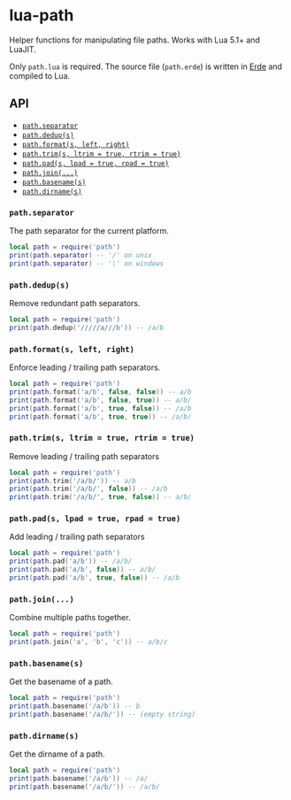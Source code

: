 # lua-path

Helper functions for manipulating file paths. Works with Lua 5.1+ and LuaJIT.

Only `path.lua` is required. The source file (`path.erde`) is written in
[Erde](https://erde-lang.github.io/) and compiled to Lua.

## API

- [`path.separator`](#pathseparator)
- [`path.dedup(s)`](#pathdedups)
- [`path.format(s, left, right)`](#pathformats-left-right)
- [`path.trim(s, ltrim = true, rtrim = true)`](#pathtrims-ltrim--true-rtrim--true)
- [`path.pad(s, lpad = true, rpad = true)`](#pathpads-lpad--true-rpad--true)
- [`path.join(...)`](#pathjoin)
- [`path.basename(s)`](#pathbasenames)
- [`path.dirname(s)`](#pathdirnames)

### `path.separator`

The path separator for the current platform.

```lua
local path = require('path')
print(path.separator) -- '/' on unix
print(path.separator) -- '\' on windows
```

### `path.dedup(s)`

Remove redundant path separators.

```lua
local path = require('path')
print(path.dedup('/////a///b')) -- /a/b
```

### `path.format(s, left, right)`

Enforce leading / trailing path separators.

```lua
local path = require('path')
print(path.format('a/b', false, false)) -- a/b
print(path.format('a/b', false, true)) -- a/b/
print(path.format('a/b', true, false)) -- /a/b
print(path.format('a/b', true, true)) -- /a/b/
```

### `path.trim(s, ltrim = true, rtrim = true)`

Remove leading / trailing path separators

```lua
local path = require('path')
print(path.trim('/a/b/')) -- a/b
print(path.trim('/a/b/', false)) -- /a/b
print(path.trim('/a/b/', true, false)) -- a/b/
```

### `path.pad(s, lpad = true, rpad = true)`

Add leading / trailing path separators

```lua
local path = require('path')
print(path.pad('a/b')) -- /a/b/
print(path.pad('a/b', false)) -- a/b/
print(path.pad('a/b', true, false)) -- /a/b
```

### `path.join(...)`

Combine multiple paths together.

```lua
local path = require('path')
print(path.join('a', 'b', 'c')) -- a/b/c
```

### `path.basename(s)`

Get the basename of a path.

```lua
local path = require('path')
print(path.basename('/a/b')) -- b
print(path.basename('/a/b/')) -- (empty string)
```

### `path.dirname(s)`

Get the dirname of a path.

```lua
local path = require('path')
print(path.basename('/a/b')) -- /a/
print(path.basename('/a/b/')) -- /a/b/
```
